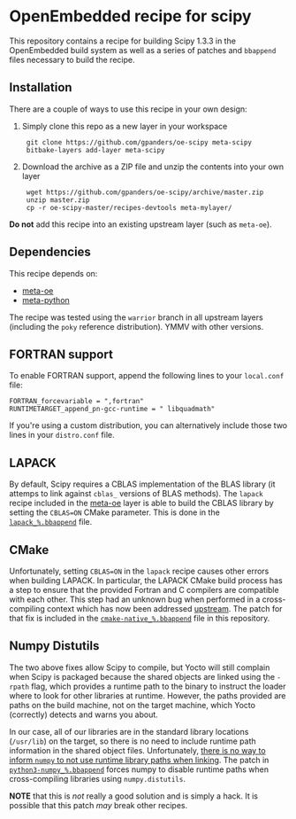 OpenEmbedded recipe for scipy
=============================

This repository contains a recipe for building Scipy 1.3.3 in the OpenEmbedded
build system as well as a series of patches and `bbappend` files necessary to
build the recipe.

Installation
------------

There are a couple of ways to use this recipe in your own design:

1. Simply clone this repo as a new layer in your workspace

        git clone https://github.com/gpanders/oe-scipy meta-scipy
        bitbake-layers add-layer meta-scipy

2. Download the archive as a ZIP file and unzip the contents into your own
   layer

        wget https://github.com/gpanders/oe-scipy/archive/master.zip
        unzip master.zip
        cp -r oe-scipy-master/recipes-devtools meta-mylayer/

**Do not** add this recipe into an existing upstream layer (such as `meta-oe`).

Dependencies
------------

This recipe depends on:

*  [meta-oe][]
*  [meta-python][]

The recipe was tested using the `warrior` branch in all upstream layers
(including the `poky` reference distribution). YMMV with other versions.

[meta-oe]: https://layers.openembedded.org/layerindex/branch/master/layer/meta-oe/
[meta-python]: https://layers.openembedded.org/layerindex/branch/master/layer/meta-python/

FORTRAN support
---------------

To enable FORTRAN support, append the following lines to your `local.conf` file:

    FORTRAN_forcevariable = ",fortran"
    RUNTIMETARGET_append_pn-gcc-runtime = " libquadmath"

If you're using a custom distribution, you can alternatively include those two
lines in your `distro.conf` file.

LAPACK
------

By default, Scipy requires a CBLAS implementation of the BLAS library (it
attemps to link against `cblas_` versions of BLAS methods). The `lapack` recipe
included in the [meta-oe][] layer is able to build the CBLAS library
by setting the `CBLAS=ON` CMake parameter. This is done in the
[`lapack_%.bbappend`][lapack] file.

[lapack]: recipes-devtools/lapack/lapack_%25.bbappend

CMake
-----

Unfortunately, setting `CBLAS=ON` in the `lapack` recipe causes other errors
when building LAPACK. In particular, the LAPACK CMake build process has a step
to ensure that the provided Fortran and C compilers are compatible with each
other. This step had an unknown bug when performed in a cross-compiling
context which has now been addressed [upstream][]. The patch for that fix is
included in the [`cmake-native_%.bbappend`][cmake] file in this repository.

[upstream]: https://gitlab.kitware.com/cmake/cmake/merge_requests/4404
[cmake]: recipes-devtools/cmake/cmake-native_%25.bbappend

Numpy Distutils
---------------

The two above fixes allow Scipy to compile, but Yocto will still complain when
Scipy is packaged because the shared objects are linked using the `-rpath`
flag, which provides a runtime path to the binary to instruct the loader where
to look for other libraries at runtime. However, the paths provided are paths
on the build machine, not on the target machine, which Yocto (correctly)
detects and warns you about.

In our case, all of our libraries are in the standard library locations
(`/usr/lib`) on the target, so there is no need to include runtime path
information in the shared object files. Unfortunately, [there is no way to
inform `numpy` to not use runtime library paths when linking][rpath]. The patch
in [`python3-numpy_%.bbappend`][numpy] forces numpy to disable runtime paths when
cross-compiling libraries using `numpy.distutils`.

**NOTE** that this is _not_ really a good solution and is simply a hack. It is
possible that this patch _may_ break other recipes.

[rpath]: https://mail.python.org/pipermail/scipy-dev/2020-March/024058.html
[numpy]: recipes-devtools/python-numpy/python3-numpy_%25.bbappend
